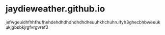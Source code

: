 # jaydieweather.github.io
jefwgeuidhfhhfhufhehdehdhdhdhdhdhdheuuhkhchuhruifyh3ghecbhbweeukukjgbsbkjrgfvrgvref3

